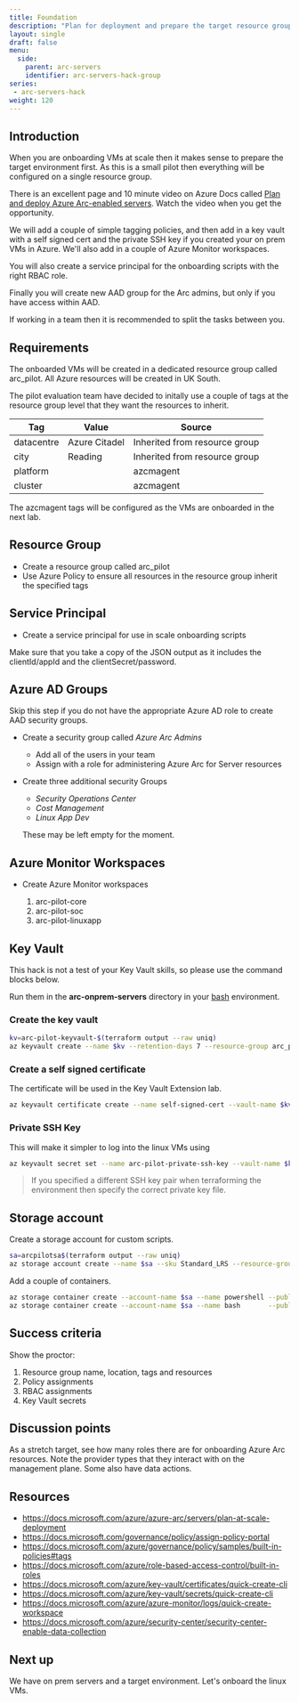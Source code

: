 ```yaml
---
title: Foundation
description: "Plan for deployment and prepare the target resource group for your Arc servers."
layout: single
draft: false
menu:
  side:
    parent: arc-servers
    identifier: arc-servers-hack-group
series:
 - arc-servers-hack
weight: 120
---
```


## Introduction

When you are onboarding VMs at scale then it makes sense to prepare the target environment first. As this is a small pilot then everything will be configured on a single resource group.

There is an excellent page and 10 minute video on Azure Docs called [Plan and deploy Azure Arc-enabled servers](https://docs.microsoft.com/azure/azure-arc/servers/plan-at-scale-deployment). Watch the video when you get the opportunity.

We will add a couple of simple tagging policies, and then add in a key vault with a self signed cert and the private SSH key if you created your on prem VMs in Azure. We'll also add in a couple of Azure Monitor workspaces.

You will also create a service principal for the onboarding scripts with the right RBAC role.

Finally you will create new AAD group for the Arc admins, but only if you have access within AAD.

If working in a team then it is recommended to split the tasks between you.

## Requirements

The onboarded VMs will be created in a dedicated resource group called arc_pilot. All Azure resources will be created in UK South.

The pilot evaluation team have decided to initally use a couple of tags at the resource group level that they want the resources to inherit.

| Tag | Value | Source |
|---|---|---|
| datacentre | Azure Citadel | Inherited from resource group |
| city | Reading | Inherited from resource group |
| platform | | azcmagent |
| cluster | | azcmagent |

The azcmagent tags will be configured as the VMs are onboarded in the next lab.

## Resource Group

* Create a resource group called arc_pilot
* Use Azure Policy to ensure all resources in the resource group inherit the specified tags

## Service Principal

* Create a service principal for use in scale onboarding scripts

Make sure that you take a copy of the JSON output as it includes the clientId/appId and the clientSecret/password.

## Azure AD Groups

Skip this step if you do not have the appropriate Azure AD role to create AAD security groups.

* Create a security group called _Azure Arc Admins_
  * Add all of the users in your team
  * Assign with a role for administering Azure Arc for Server resources

* Create three additional security Groups
  * _Security Operations Center_
  * _Cost Management_
  * _Linux App Dev_

  These may be left empty for the moment.

## Azure Monitor Workspaces

* Create Azure Monitor workspaces

  1. arc-pilot-core
  1. arc-pilot-soc
  1. arc-pilot-linuxapp

## Key Vault

This hack is not a test of your Key Vault skills, so please use the command blocks below.

Run them in the **arc-onprem-servers** directory in your [bash](https://shell.azure.com/bash) environment.

### Create the key vault

```bash
kv=arc-pilot-keyvault-$(terraform output --raw uniq)
az keyvault create --name $kv --retention-days 7 --resource-group arc_pilot --location uksouth
```

### Create a self signed certificate

The certificate will be used in the Key Vault Extension lab.

```bash
az keyvault certificate create --name self-signed-cert --vault-name $kv --policy "$(az keyvault certificate get-default-policy)"
```

### Private SSH Key

This will make it simpler to log into the linux VMs using

```bash
az keyvault secret set --name arc-pilot-private-ssh-key --vault-name $kv --file ~/.ssh/id_rsa
```

> If you specified a different SSH key pair when terraforming the environment then specify the correct private key file.

## Storage account

Create a storage account for custom scripts.

```bash
sa=arcpilotsa$(terraform output --raw uniq)
az storage account create --name $sa --sku Standard_LRS --resource-group arc_pilot --location uksouth
```

Add a couple of containers.

```bash
az storage container create --account-name $sa --name powershell --public-access blob
az storage container create --account-name $sa --name bash       --public-access blob
```

## Success criteria

Show the proctor:

1. Resource group name, location, tags and resources
1. Policy assignments
1. RBAC assignments
1. Key Vault secrets

## Discussion points

As a stretch target, see how many roles there are for onboarding Azure Arc resources. Note the provider types that they interact with on the management plane. Some also have data actions.

## Resources

* <https://docs.microsoft.com/azure/azure-arc/servers/plan-at-scale-deployment>
* <https://docs.microsoft.com/governance/policy/assign-policy-portal>
* <https://docs.microsoft.com/azure/governance/policy/samples/built-in-policies#tags>
* <https://docs.microsoft.com/azure/role-based-access-control/built-in-roles>
* <https://docs.microsoft.com/azure/key-vault/certificates/quick-create-cli>
* <https://docs.microsoft.com/azure/key-vault/secrets/quick-create-cli>
* <https://docs.microsoft.com/azure/azure-monitor/logs/quick-create-workspace>
* <https://docs.microsoft.com/azure/security-center/security-center-enable-data-collection>

## Next up

We have on prem servers and a target environment. Let's onboard the linux VMs.
